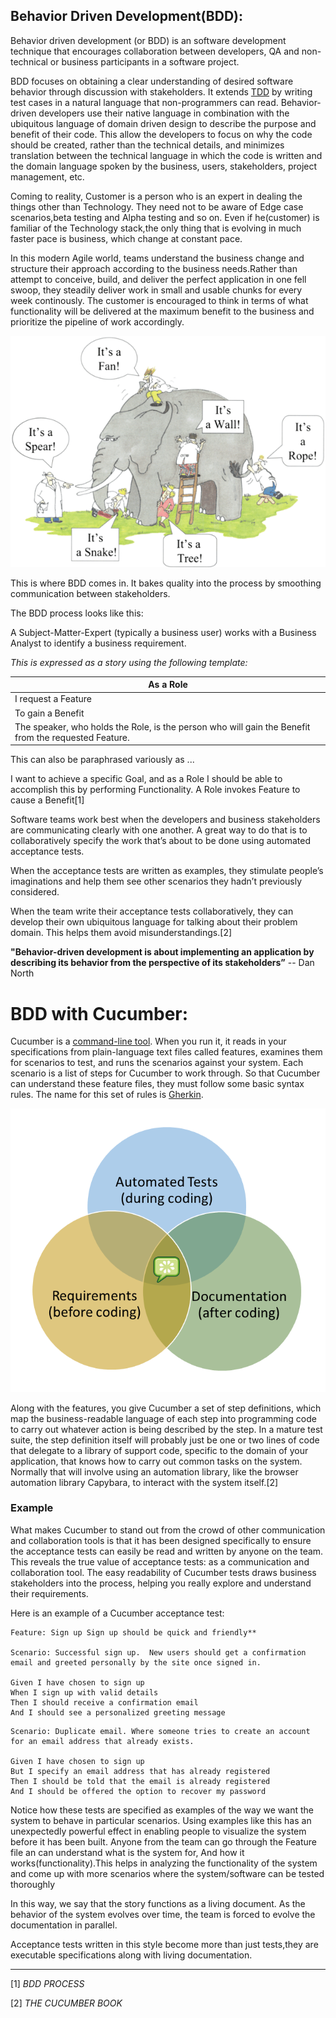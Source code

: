 
## Behavior Driven Development(BDD):

   Behavior driven development (or BDD) is an software development technique that encourages collaboration between developers, QA and non-technical or business participants in a software project.

   BDD focuses on obtaining a clear understanding of desired software behavior through discussion with stakeholders. It extends [TDD](docs/tdd-introduction) by writing test cases in a natural language that non-programmers can read. Behavior-driven developers use their native language in combination with the ubiquitous language of domain driven design to describe the purpose and benefit of their code. This allow the developers to focus on why the code should be created, rather than the technical details, and minimizes translation between the technical language in which the code is written and the domain language spoken by the business, users, stakeholders, project management, etc.
     
   Coming to reality, Customer is a person who is an expert in dealing the things other than Technology. They need not to be aware of Edge case scenarios,beta testing and Alpha testing and so on. Even if he(customer) is familiar of the Technology stack,the only thing that is evolving in much faster pace is business, which change at constant pace.
     
   In this modern Agile world, teams understand the business change and structure their approach according to the business needs.Rather than attempt to conceive, build, and deliver the perfect application in one fell swoop, they steadily deliver work in small and usable chunks for every week continously.  The customer is encouraged to think in terms of what functionality will be delivered at the maximum benefit to the business and prioritize the pipeline of work accordingly.
     
  ![misconception between the team](images/problems.png)

   This is where BDD comes in.  It bakes quality into the process by smoothing communication between stakeholders.  
  
  The BDD process looks like this:

  A Subject-Matter-Expert (typically a business user) works with a Business Analyst to identify a business requirement. 
  
  *This is expressed as a story using the following template:*

|As a Role
|-
|I request a Feature
|To gain a Benefit
|The speaker, who holds the Role, is the person who will gain the Benefit from the requested Feature.

This can also be paraphrased variously as ...

I want to achieve a specific Goal, and as a Role I should be able to accomplish this by performing Functionality.
A Role invokes Feature to cause a Benefit[1]

Software teams work best when the developers and business stakeholders
are communicating clearly with one another. A great way to do that is to
collaboratively specify the work that’s about to be done using automated
acceptance tests.

When the acceptance tests are written as examples, they stimulate people’s
imaginations and help them see other scenarios they hadn’t previously
considered.

When the team write their acceptance tests collaboratively, they can develop
their own ubiquitous language for talking about their problem domain. This
helps them avoid misunderstandings.[2]
   
   
   **"Behavior-driven development is about implementing an application by describing its behavior from the perspective of its stakeholders”** -- Dan North


# BDD with Cucumber:
     
   Cucumber is a [command-line tool](https://en.wikipedia.org/wiki/Command-line_interface). When you run it, it reads in your specifications from plain-language text files called features, examines them for scenarios to test, and runs the scenarios against your system. Each scenario is a list of steps for Cucumber to work through. So that Cucumber can understand these feature files, they must follow some basic syntax rules. The name for this set of rules is [Gherkin](docs/gherkin.md).
     
 ![Cucumber_role](images/cucumber_core.png)
   
Along with the features, you give Cucumber a set of step definitions, which map the business-readable language of each step into programming code to carry out
whatever action is being described by the step. In a mature test suite, the step definition itself will probably just be one or two lines of code that delegate to a library of support code, specific to the domain of your application, that knows how to carry out common tasks on the system. Normally that will involve using an automation library, like the browser automation library Capybara, to interact with the system itself.[2]
    

### Example
   What makes Cucumber to stand out from the crowd of other communication and collaboration tools is that it has been designed specifically to ensure the acceptance tests can easily be read and written by anyone on the team. This reveals the true value of acceptance tests: as a communication and collaboration tool. The easy readability of Cucumber tests draws business stakeholders into the process, helping you really explore and understand their requirements.
   
   Here is an example of a Cucumber acceptance test:
 
 ```gherkin 
Feature: Sign up Sign up should be quick and friendly**

Scenario: Successful sign up.  New users should get a confirmation email and greeted personally by the site once signed in.

Given I have chosen to sign up
When I sign up with valid details
Then I should receive a confirmation email
And I should see a personalized greeting message
```

```gherkin
Scenario: Duplicate email. Where someone tries to create an account for an email address that already exists.

Given I have chosen to sign up
But I specify an email address that has already registered
Then I should be told that the email is already registered
And I should be offered the option to recover my password

 ```
   Notice how these tests are specified as examples of the way we want the system to behave in particular scenarios. Using examples like this has an unexpectedly powerful effect in enabling people to visualize the system before it has been built. Anyone from the team can go through the Feature file an can understand what is the system for, And how it works(functionality).This helps in analyzing the functionality of the system and come up with more scenarios where the system/software can be tested thoroughly
      
   In this way, we say that the story functions as a living document.  As the behavior of the system evolves over time, the team is forced to evolve the documentation in parallel.
   
  Acceptance tests written in this style become more than just tests,they are executable specifications along with living documentation.
  
  

---

[1] *BDD PROCESS*

[2] *THE CUCUMBER BOOK*